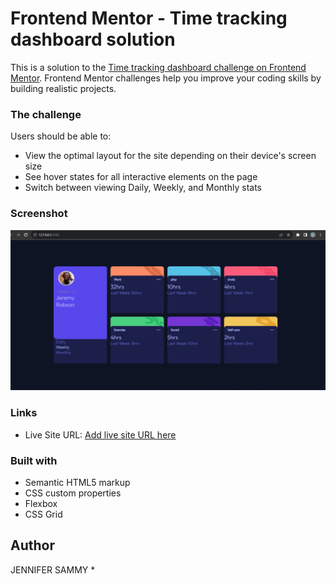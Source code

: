 # Frontend Mentor - Time tracking dashboard solution

This is a solution to the [Time tracking dashboard challenge on Frontend Mentor](https://www.frontendmentor.io/challenges/time-tracking-dashboard-UIQ7167Jw). Frontend Mentor challenges help you improve your coding skills by building realistic projects. 

### The challenge

Users should be able to:

- View the optimal layout for the site depending on their device's screen size
- See hover states for all interactive elements on the page
- Switch between viewing Daily, Weekly, and Monthly stats

### Screenshot

![](./images/Screenshot%202023-10-09%20081852.png)


### Links

- Live Site URL: [Add live site URL here](https://jenna-lab.github.io/Timetracking-dashboard/)

### Built with

- Semantic HTML5 markup
- CSS custom properties
- Flexbox
- CSS Grid

## Author
JENNIFER SAMMY
*
